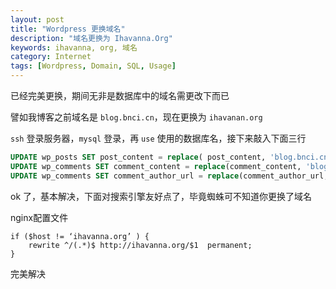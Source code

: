 ```yaml
---
layout: post
title: "Wordpress 更换域名"
description: "域名更换为 Ihavanna.Org"
keywords: ihavanna, org, 域名
category: Internet
tags: [Wordpress, Domain, SQL, Usage]
---
```


已经完美更换，期间无非是数据库中的域名需更改下而已

譬如我博客之前域名是 `blog.bnci.cn`，现在更换为 `ihavanan.org`

`ssh` 登录服务器，`mysql` 登录，再 `use` 使用的数据库名，接下来敲入下面三行

```sql
UPDATE wp_posts SET post_content = replace( post_content, 'blog.bnci.cn','ihavanna.org') ;
UPDATE wp_comments SET comment_content = replace(comment_content, 'blog.bnci.cn', 'ihavanna.org') ;
UPDATE wp_comments SET comment_author_url = replace(comment_author_url, 'blog.bnci.cn', 'ihavanna.org') ;
```

<!-- more -->
ok 了，基本解决，下面对搜索引擎友好点了，毕竟蜘蛛可不知道你更换了域名

nginx配置文件

```nginx
if ($host != ‘ihavanna.org’ ) {
    rewrite ^/(.*)$ http://ihavanna.org/$1  permanent;
}
```

完美解决
